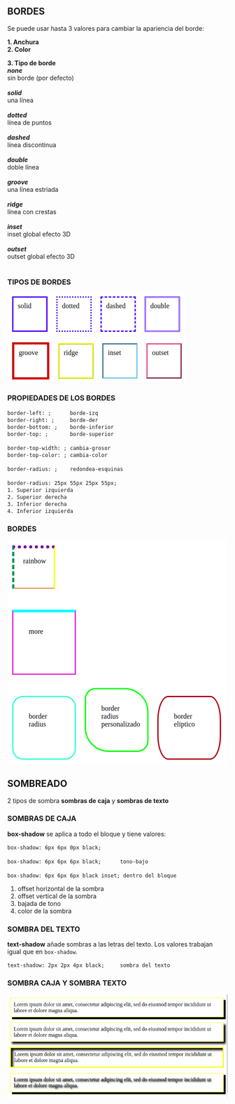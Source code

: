## BORDES
Se puede usar hasta 3 valores para cambiar la apariencia del borde: <br>

**1. Anchura** <br>
**2. Color** <br>

**3. Tipo de borde** <br>
***none*** <br>
sin borde (por defecto) <br><br>
***solid*** <br>
una línea <br><br>
***dotted*** <br>
línea de puntos <br><br>
***dashed*** <br>
línea discontinua <br><br>
***double*** <br>
doble línea <br><br>
***groove*** <br>
una línea estriada <br><br>
***ridge*** <br>
línea con crestas <br><br>
***inset*** <br>
inset global efecto 3D <br><br>
***outset*** <br>
outset global efecto 3D <br><br>

### TIPOS DE BORDES
![](images/tipos-bordes.png)

### PROPIEDADES DE LOS BORDES
    border-left: ;      borde-izq
    border-right: ;     borde-der
    border-bottom: ;    borde-inferior
    border-top: ;       borde-superior

    border-top-width: ; cambia-grosor
    border-top-color: ; cambia-color

    border-radius: ;    redondea-esquinas

    border-radius: 25px 55px 25px 55px;
    1. Superior izquierda
    2. Superior derecha
    3. Inferior derecha
    4. Inferior izquierda

### BORDES
![](images/bordes.png)

## SOMBREADO
2 tipos de sombra **sombras de caja** y **sombras de texto** <br>

### SOMBRAS DE CAJA
**box-shadow** se aplica a todo el bloque y tiene valores: <br>

    box-shadow: 6px 6px 0px black;

    box-shadow: 6px 6px 6px black;      tono-bajo

    box-shadow: 6px 6px 6px black inset; dentro del bloque

1. offset horizontal de la sombra <br>
2. offset vertical de la sombra <br>
3. bajada de tono <br>
4. color de la sombra <br>

### SOMBRA DEL TEXTO
**text-shadow** añade sombras a las letras del texto. Los valores trabajan igual que en `box-shadow`.

    text-shadow: 2px 2px 4px black;     sombra del texto

### SOMBRA CAJA Y SOMBRA TEXTO
![](images/sombra.png)